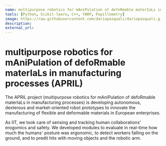 ```yaml
---
name: multipurpose robotics for mAniPulation of defoRmable materIaLs in manufacturing processes (APRIL)
tools: [Python, Scikit-learn, C++, YARP, Pupillometry]
image: https://raw.githubusercontent.com/dariopasquali/dariopasquali.github.io/portfolYOU/assets/april.jpg
description: 
external_url: 
---
```


# multipurpose robotics for mAniPulation of defoRmable materIaLs in manufacturing processes (APRIL)

The APRIL project (multipurpose robotics for mAniPulation of defoRmable materIaLs in manufacturing processes) is developing autonomous, dexterous and market-oriented robot prototypes to innovate the manufacturing of flexible and deformable materials in European enterprises.

As IIT, we took care of sensing and tracking human collaborations' erogomics and safety. We developed modules to evaluate in real-time how much the humans' posture was ergonomic, to detect workers falling on the ground, and to predit hits with moving objects and the robotic arm.